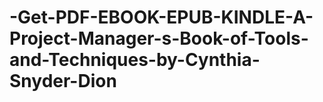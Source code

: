 # -Get-PDF-EBOOK-EPUB-KINDLE-A-Project-Manager-s-Book-of-Tools-and-Techniques-by-Cynthia-Snyder-Dion